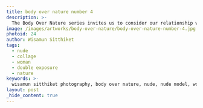 ```yaml
---
title: body over nature number 4
description: >-
  The Body Over Nature series invites us to consider our relationship with our environment. Blending images in a double exposure style, Wisamun Sitthiket plays with the mingling of shapes to ask the viewer to reimagine the boundaries between body and nature.
image: /images/artworks/body-over-nature/body-over-nature-number-4.jpg
photoid: 24
author: Wisamun Sitthiket
tags:
  - nude
  - collage
  - woman
  - double exposure
  - nature
keywords: >-
  wisamun sitthiket photography, body over nature, nude, nude model, woman, double exposure, collage
layout: post
_hide_content: true
---
```

